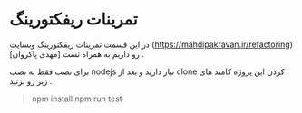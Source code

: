# تمرینات ریفکتورینگ

در این قسمت تمرینات ریفکتورینگ وبسایت (https://mahdipakravan.ir/refactoring)[مهدی پاکروان] رو داریم به همراه تست .

برای نصب فقط به نصب nodejs نیاز دارید و بعد از clone کردن این پروژه کامند های زیر رو بزنید .

> npm install
> npm run test

